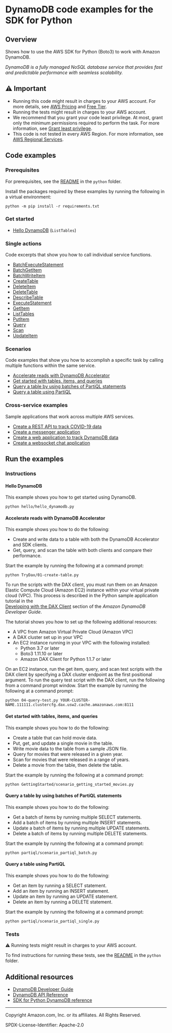 # DynamoDB code examples for the SDK for Python

## Overview

Shows how to use the AWS SDK for Python (Boto3) to work with Amazon DynamoDB.

<!--custom.overview.start-->
<!--custom.overview.end-->

_DynamoDB is a fully managed NoSQL database service that provides fast and predictable performance with seamless scalability._

## ⚠ Important

* Running this code might result in charges to your AWS account. For more details, see [AWS Pricing](https://aws.amazon.com/pricing/) and [Free Tier](https://aws.amazon.com/free/).
* Running the tests might result in charges to your AWS account.
* We recommend that you grant your code least privilege. At most, grant only the minimum permissions required to perform the task. For more information, see [Grant least privilege](https://docs.aws.amazon.com/IAM/latest/UserGuide/best-practices.html#grant-least-privilege).
* This code is not tested in every AWS Region. For more information, see [AWS Regional Services](https://aws.amazon.com/about-aws/global-infrastructure/regional-product-services).

<!--custom.important.start-->
<!--custom.important.end-->

## Code examples

### Prerequisites

For prerequisites, see the [README](../../README.md#Prerequisites) in the `python` folder.

Install the packages required by these examples by running the following in a virtual environment:

```
python -m pip install -r requirements.txt
```

<!--custom.prerequisites.start-->
<!--custom.prerequisites.end-->

### Get started

- [Hello DynamoDB](hello/hello_dynamodb.py#L4) (`ListTables`)


### Single actions

Code excerpts that show you how to call individual service functions.

- [BatchExecuteStatement](partiql/scenario_partiql_batch.py#L44)
- [BatchGetItem](batching/dynamo_batching.py#L64)
- [BatchWriteItem](GettingStarted/scenario_getting_started_movies.py#L164)
- [CreateTable](GettingStarted/scenario_getting_started_movies.py#L100)
- [DeleteItem](GettingStarted/scenario_getting_started_movies.py#L342)
- [DeleteTable](GettingStarted/scenario_getting_started_movies.py#L363)
- [DescribeTable](GettingStarted/scenario_getting_started_movies.py#L70)
- [ExecuteStatement](partiql/scenario_partiql_single.py#L43)
- [GetItem](GettingStarted/scenario_getting_started_movies.py#L223)
- [ListTables](GettingStarted/scenario_getting_started_movies.py#L140)
- [PutItem](GettingStarted/scenario_getting_started_movies.py#L193)
- [Query](GettingStarted/scenario_getting_started_movies.py#L280)
- [Scan](GettingStarted/scenario_getting_started_movies.py#L303)
- [UpdateItem](GettingStarted/scenario_getting_started_movies.py#L248)

### Scenarios

Code examples that show you how to accomplish a specific task by calling multiple
functions within the same service.

- [Accelerate reads with DynamoDB Accelerator](TryDax/01-create-table.py)
- [Get started with tables, items, and queries](GettingStarted/scenario_getting_started_movies.py)
- [Query a table by using batches of PartiQL statements](partiql/scenario_partiql_batch.py)
- [Query a table using PartiQL](partiql/scenario_partiql_single.py)

### Cross-service examples

Sample applications that work across multiple AWS services.

- [Create a REST API to track COVID-19 data](../../cross_service/apigateway_covid-19_tracker)
- [Create a messenger application](../../cross_service/stepfunctions_messenger)
- [Create a web application to track DynamoDB data](../../cross_service/dynamodb_item_tracker)
- [Create a websocket chat application](../../cross_service/apigateway_websocket_chat)


<!--custom.examples.start-->
<!--custom.examples.end-->

## Run the examples

### Instructions


<!--custom.instructions.start-->
<!--custom.instructions.end-->

#### Hello DynamoDB

This example shows you how to get started using DynamoDB.

```
python hello/hello_dynamodb.py
```


#### Accelerate reads with DynamoDB Accelerator

This example shows you how to do the following:

- Create and write data to a table with both the DynamoDB Accelerator and SDK clients.
- Get, query, and scan the table with both clients and compare their performance.

<!--custom.scenario_prereqs.dynamodb_Usage_DaxDemo.start-->
<!--custom.scenario_prereqs.dynamodb_Usage_DaxDemo.end-->

Start the example by running the following at a command prompt:

```
python TryDax/01-create-table.py
```


<!--custom.scenarios.dynamodb_Usage_DaxDemo.start-->
To run the scripts with the DAX client, you must run them on an Amazon Elastic Compute 
Cloud (Amazon EC2) instance within your virtual private cloud (VPC). This process is 
described in the Python sample application tutorial in the  
[Developing with the DAX Client](https://docs.aws.amazon.com/amazondynamodb/latest/developerguide/DAX.client.html) 
section of the *Amazon DynamoDB Developer Guide*.

The tutorial shows you how to set up the following additional resources:

- A VPC from Amazon Virtual Private Cloud (Amazon VPC)
- A DAX cluster set up in your VPC 
- An EC2 instance running in your VPC with the following installed:
    - Python 3.7 or later
    - Boto3 1.11.10 or later
    - Amazon DAX Client for Python 1.1.7 or later

On an EC2 instance, run the get item, query, and scan test scripts with the DAX client
by specifying a DAX cluster endpoint as the first positional argument.
To run the query test script with the DAX client, run the following from a command 
prompt window.
Start the example by running the following at a command prompt:

```commandline
python 04-query-test.py YOUR-CLUSTER-NAME.111111.clustercfg.dax.usw2.cache.amazonaws.com:8111
```
<!--custom.scenarios.dynamodb_Usage_DaxDemo.end-->

#### Get started with tables, items, and queries

This example shows you how to do the following:

- Create a table that can hold movie data.
- Put, get, and update a single movie in the table.
- Write movie data to the table from a sample JSON file.
- Query for movies that were released in a given year.
- Scan for movies that were released in a range of years.
- Delete a movie from the table, then delete the table.

<!--custom.scenario_prereqs.dynamodb_Scenario_GettingStartedMovies.start-->
<!--custom.scenario_prereqs.dynamodb_Scenario_GettingStartedMovies.end-->

Start the example by running the following at a command prompt:

```
python GettingStarted/scenario_getting_started_movies.py
```


<!--custom.scenarios.dynamodb_Scenario_GettingStartedMovies.start-->
<!--custom.scenarios.dynamodb_Scenario_GettingStartedMovies.end-->

#### Query a table by using batches of PartiQL statements

This example shows you how to do the following:

- Get a batch of items by running multiple SELECT statements.
- Add a batch of items by running multiple INSERT statements.
- Update a batch of items by running multiple UPDATE statements.
- Delete a batch of items by running multiple DELETE statements.

<!--custom.scenario_prereqs.dynamodb_Scenario_PartiQLBatch.start-->
<!--custom.scenario_prereqs.dynamodb_Scenario_PartiQLBatch.end-->

Start the example by running the following at a command prompt:

```
python partiql/scenario_partiql_batch.py
```


<!--custom.scenarios.dynamodb_Scenario_PartiQLBatch.start-->
<!--custom.scenarios.dynamodb_Scenario_PartiQLBatch.end-->

#### Query a table using PartiQL

This example shows you how to do the following:

- Get an item by running a SELECT statement.
- Add an item by running an INSERT statement.
- Update an item by running an UPDATE statement.
- Delete an item by running a DELETE statement.

<!--custom.scenario_prereqs.dynamodb_Scenario_PartiQLSingle.start-->
<!--custom.scenario_prereqs.dynamodb_Scenario_PartiQLSingle.end-->

Start the example by running the following at a command prompt:

```
python partiql/scenario_partiql_single.py
```


<!--custom.scenarios.dynamodb_Scenario_PartiQLSingle.start-->
<!--custom.scenarios.dynamodb_Scenario_PartiQLSingle.end-->

### Tests

⚠ Running tests might result in charges to your AWS account.


To find instructions for running these tests, see the [README](../../README.md#Tests)
in the `python` folder.



<!--custom.tests.start-->
<!--custom.tests.end-->

## Additional resources

- [DynamoDB Developer Guide](https://docs.aws.amazon.com/amazondynamodb/latest/developerguide/Introduction.html)
- [DynamoDB API Reference](https://docs.aws.amazon.com/amazondynamodb/latest/APIReference/Welcome.html)
- [SDK for Python DynamoDB reference](https://boto3.amazonaws.com/v1/documentation/api/latest/reference/services/dynamodb.html)

<!--custom.resources.start-->
<!--custom.resources.end-->

---

Copyright Amazon.com, Inc. or its affiliates. All Rights Reserved.

SPDX-License-Identifier: Apache-2.0